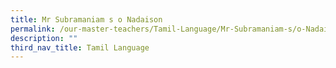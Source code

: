 ```yaml
---
title: Mr Subramaniam s o Nadaison
permalink: /our-master-teachers/Tamil-Language/Mr-Subramaniam-s/o-Nadaison/
description: ""
third_nav_title: Tamil Language
---
```

